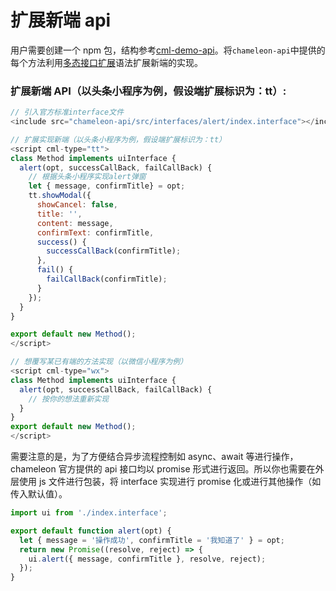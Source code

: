 # 扩展新端 api

用户需要创建一个 npm 包，结构参考[cml-demo-api](https://github.com/chameleon-team/cml-extplatform-demo/tree/master/packages/cml-demo-api)。将`chameleon-api`中提供的每个方法利用[多态接口扩展](../framework/polymorphism/api_extend.md)语法扩展新端的实现。

### 扩展新端 API（以头条小程序为例，假设端扩展标识为：tt）:

```js
// 引入官方标准interface文件
<include src="chameleon-api/src/interfaces/alert/index.interface"></include>

// 扩展实现新端（以头条小程序为例，假设端扩展标识为：tt）
<script cml-type="tt">
class Method implements uiInterface {
  alert(opt, successCallBack, failCallBack) {
    // 根据头条小程序实现alert弹窗
    let { message, confirmTitle} = opt;
    tt.showModal({
      showCancel: false,
      title: '',
      content: message,
      confirmText: confirmTitle,
      success() {
        successCallBack(confirmTitle);
      },
      fail() {
        failCallBack(confirmTitle);
      }
    });
  }
}

export default new Method();
</script>

// 想覆写某已有端的方法实现（以微信小程序为例）
<script cml-type="wx">
class Method implements uiInterface {
  alert(opt, successCallBack, failCallBack) {
    // 按你的想法重新实现
  }
}
export default new Method();
</script>
```

需要注意的是，为了方便结合异步流程控制如 async、await 等进行操作，chameleon 官方提供的 api 接口均以 promise 形式进行返回。所以你也需要在外层使用 js 文件进行包装，将 interface 实现进行 promise 化或进行其他操作（如传入默认值）。

```js
import ui from './index.interface';

export default function alert(opt) {
  let { message = '操作成功', confirmTitle = '我知道了' } = opt;
  return new Promise((resolve, reject) => {
    ui.alert({ message, confirmTitle }, resolve, reject);
  });
}
```
